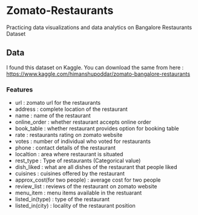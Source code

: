 # Zomato-Restaurants
Practicing data visualizations and data analytics on Bangalore Restaurants Dataset

## Data
I found this dataset on Kaggle. You can download the same from here : https://www.kaggle.com/himanshupoddar/zomato-bangalore-restaurants
### Features

* url : zomato url for the restaurants 
* address : complete location of the restaurant
* name : name of the restaurant
* online_order : whether restaurant accepts online order
* book_table : whether restaurant provides option for booking table
* rate : restaurants rating on zomato website 
* votes : number of individual who voted for restaurants
* phone : contact details of the restaurant
* localtion : area where restaurant is situated
* rest_type : Type of restaurants (Categorical value)
* dish_liked : what are all dishes of the restaurant that people liked 
* cuisines : cuisines offered by the restaurant
* approx_cost(for two people) : average cost for two people 
* review_list : reviews of the restaurant on zomato website
* menu_item : menu items available in the restuarant
* listed_in(type) : type of the restaurant
* listed_in(city) : locality of the restaurant position

